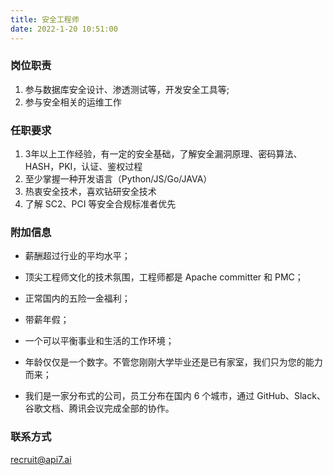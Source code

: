 ```yaml
---
title: 安全工程师
date: 2022-1-20 10:51:00
---
```


### 岗位职责

1. 参与数据库安全设计、渗透测试等，开发安全工具等;
2. 参与安全相关的运维工作

### 任职要求

1. 3年以上工作经验，有一定的安全基础，了解安全漏洞原理、密码算法、HASH，PKI，认证、鉴权过程 
2. 至少掌握一种开发语言（Python/JS/Go/JAVA）
3. 热衷安全技术，喜欢钻研安全技术
4. 了解 SC2、PCI 等安全合规标准者优先

### 附加信息

- 薪酬超过行业的平均水平；

- 顶尖工程师文化的技术氛围，工程师都是 Apache committer 和 PMC；

- 正常国内的五险一金福利；

- 带薪年假；

- 一个可以平衡事业和生活的工作环境；

- 年龄仅仅是一个数字。不管您刚刚大学毕业还是已有家室，我们只为您的能力而来；

- 我们是一家分布式的公司，员工分布在国内 6 个城市，通过 GitHub、Slack、谷歌文档、腾讯会议完成全部的协作。

### 联系方式

[recruit@api7.ai](mailto:recruit@api7.ai)
